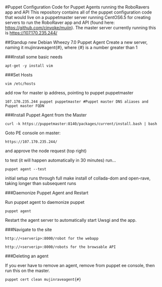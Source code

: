 #Puppet Configuration Code for Puppet Agents running the RoboRavers app and API
This repository contains all of the puppet configuration code that would live on a puppetmaster server running CentOS6.5 for creating servers to run the RoboRaver app and API (found here: https://github.com/cinvoke/mujin).  The master server currently running this is https://107.170.235.244/

##Standup new Debian Wheezy 7.0 Puppet Agent
Create a new server, naming it mujinraveagent{#}, where {#} is a number greater than 1


###Install some basic needs

	apt-get -y install vim



###Set Hosts

	vim /etc/hosts

add row for master ip address, pointing to puppet puppetmaster

	107.170.235.244 puppet puppetmaster #Puppet master DNS aliases and Puppet master FQDN



###Install Puppet Agent from the Master

	curl -k https://puppetmaster:8140/packages/current/install.bash | bash

Goto PE console on master:

	https://107.170.235.244/

and approve the node request (top right)

to test (it will happen automatically in 30 minutes) run...

	puppet agent --test
	
initial setup runs through full make install of collada-dom and open-rave, taking longer than subsequent runs


###Daemonize Puppet Agent and Restart

Run puppet agent to daemonize puppet 
  
	puppet agent
  

Restart the agent server to automatically start Uwsgi and the app.


###Navigate to the site

	http://<serverip>:8000/robot for the webapp
	
	http://<serverip>:8000/robots for the browsable API



###Deleting an agent

If you ever have to remove an agent, remove from puppet ee console, then run this on the master.

	puppet cert clean mujinraveagent{#}
